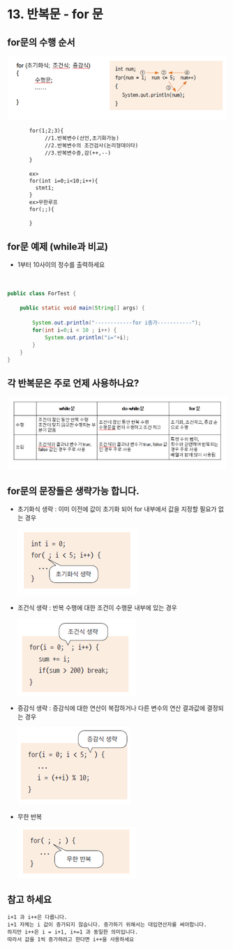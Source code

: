 # 13. 반복문 - for 문

## for문의 수행 순서

![for](./image/for.png)


	    
	       	       
	       for(1;2;3){
		       	//1.반복변수(선언,초기화가능)
		       	//2.반복변수의 조건검사(논리형데이타)
		       	//3.반복변수증,감(++,--)
	       }
	       
	       ex>
	       for(int i=0;i<10;i++){
	       	 stmt1;
	       }
	       ex>무한루프
	       for(;;){
	       	
	       }
	

## for문 예제 (while과 비교)

- 1부터 10사이의 정수를 출력하세요

```java


public class ForTest {

	public static void main(String[] args) {
	
		System.out.println("------------for i증가-----------");
		for(int i=0;i < 10 ; i++) {
			System.out.println("i="+i);
		}
	}
}

```

## 각 반복문은 주로 언제 사용하나요?

![loop](./image/loop.png)


## for문의 문장들은 생략가능 합니다.

- 초기화식 생략 : 이미 이전에 값이 초기화 되어 for 내부에서 값을 지정할 필요가 없는 경우

   ![for1](./image/for1.PNG)

- 조건식 생략 : 반복 수행에 대한 조건이 수행문 내부에 있는 경우
   
   ![for2](./image/for2.PNG)

- 증감식 생략 : 증감식에 대한 연산이 복잡하거나 다른 변수의 연산 결과값에 결정되는 경우
   
   ![for3](./image/for3.PNG)

- 무한 반복

   ![for4](./image/for4.PNG)


## 참고 하세요

    i+1 과 i++은 다릅니다.
    i+1 자체는 i 값이 증가되지 않습니다. 증가하기 위해서는 대입연산자를 써야합니다.
    하지만 i++은 i = i+1, i+=1 과 동일한 의미입니다.
    따라서 값을 1씩 증가하려고 한다면 i++을 사용하세요


